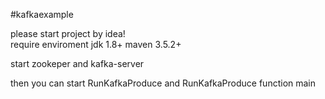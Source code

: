 #kafkaexample

please start project by idea!  
require enviroment jdk 1.8+ maven 3.5.2+
 

start zookeper and kafka-server

then you can start RunKafkaProduce and RunKafkaProduce function main